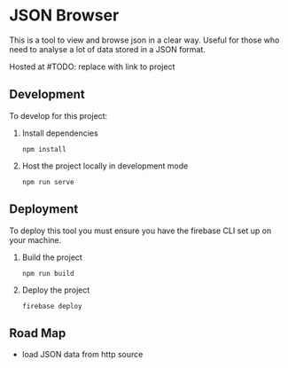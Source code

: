 # JSON Browser

This is a tool to view and browse json in a clear way. Useful for those who need to analyse a lot of data stored in a JSON format.

Hosted at #TODO: replace with link to project

## Development
To develop for this project:
1. Install dependencies
	```
	npm install
	```
2. Host the project locally in development mode
	```
	npm run serve
	```

## Deployment
To deploy this tool you must ensure you have the firebase CLI set up on your machine.
1. Build the project
	```
	npm run build
	```
2. Deploy the project
	```
	firebase deploy
	```

## Road Map
- load JSON data from http source